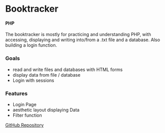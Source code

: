 # Booktracker
#### PHP
The booktracker is mostly for practicing and understanding PHP, with accessing, displaying and writing into/from a .txt file and a database.
Also building a login function. 

### Goals
- read and write files and databases with HTML forms
- display data from file / database
- Login with sessions

### Features
- Login Page
- aesthetic layout displaying Data
- Filter function 

<a href="https://github.com/programmingperry/books-read-php" target="_blank">GitHub Repository</a>

